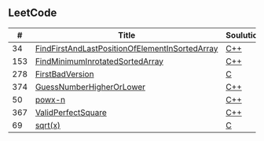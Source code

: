 LeetCode
---
|#|Title|Soulution|Difficulty|
|---|---|---|---|
|34|[FindFirstAndLastPositionOfElementInSortedArray](https://leetcode-cn.com/problems/find-first-and-last-position-of-element-in-sorted-array)|[C++](https://github.com/shicy0001/leetcode/blob/master/BinarySearch/FindFirstAndLastPositionOfElementInSortedArray/FindFirstAndLastPositionOfElementInSortedArray.cpp)|Medium|
|153|[FindMinimumInrotatedSortedArray](https://leetcode-cn.com/problems/find-minimum-in-rotated-sorted-array/)|[C++](https://github.com/shicy0001/leetcode/blob/master/BinarySearch/FindMinimumInrotatedSortedArray/find-minimum-in-rotated-sorted-array.cpp)|Medium|
|278|[FirstBadVersion](https://leetcode-cn.com/problems/first-bad-version/)|[C](https://github.com/shicy0001/leetcode/blob/master/BinarySearch/FirstBadVersion/FirstBadVersion.cpp)|Easy|
|374|[GuessNumberHigherOrLower](https://leetcode-cn.com/problems/guess-number-higher-or-lower/)|[C++](https://leetcode-cn.com/problems/guess-number-higher-or-lower/)|Easy|
|50|[powx-n](https://leetcode-cn.com/problems/powx-n)|[C++](https://github.com/shicy0001/leetcode/blob/master/BinarySearch/Pow(x%2Cn)/powx-n.cpp)|Medium|
|367|[ValidPerfectSquare](https://leetcode-cn.com/problems/valid-perfect-square)|[C++](https://github.com/shicy0001/leetcode/blob/master/BinarySearch/ValidPerfectSquare/ValidPerfectSquare.cpp)|Easy|
|69|[sqrt(x)](https://leetcode-cn.com/problems/sqrtx)|[C](https://github.com/shicy0001/leetcode/blob/master/BinarySearch/sqrt(x)/sqrt(x).cpp)|Easy|
